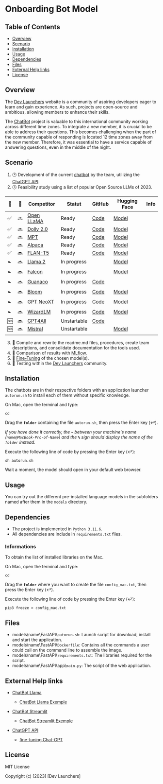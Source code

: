 # Onboarding Bot Model

## Table of Contents

- [Overview](#overview)
- [Scenario](#scenario)
- [Installation](#installation)
- [Usage](#usage)
- [Dependencies](#dependencies)
- [Files](#files)
- [External Help links](#external-help-links)
- [License](#license)

## Overview

The [Dev Launchers](https://devlaunchers.org) website is a community of aspiring developers eager to learn and gain experience. As such, projects are open-source and ambitious, allowing members to enhance their skills.

The [ChatBot](https://en.wikipedia.org/wiki/Chatbot) project is valuable to this international community working across different time zones. To integrate a new member, it is crucial to be able to address their questions. This becomes challenging when the part of the community capable of responding is located 12 time zones away from the new member. Therefore, it was essential to have a service capable of answering questions, even in the middle of the night.

## Scenario

1. 🕒 Development of the current [chatbot](https://github.com/dev-launchers/onboarding-bot) by the team, utilizing the [ChatGPT API](https://platform.openai.com/docs/api-reference).
2. 🕒 Feasibility study using a list of popular Open Source LLMs of 2023.

| 🐳 | 🦜 | Competitor | Statut    | GitHub          | Hugging Face    | Info    |
|----|----|------------|-----------|-----------------|-----------------|---------|
| ✅ | 🔜 | [Open LLaMA](models/OpenLLaMA/) | Ready       | [Code](https://github.com/openlm-research/open_llama)      | [Model](https://huggingface.co/openlm-research/open_llama_7b) | |
| ✅ | 🔜 | [Dolly 2.0](models/Dolly_2/)   | Ready       | [Code](https://github.com/databrickslabs/dolly)            | [Model](https://huggingface.co/databricks/dolly-v2-12b) | |
| ✅ | 🔜 | [MPT](models/MPT/)             | Ready       | [Code](https://github.com/mosaicml/llm-foundry/)           | [Model](https://huggingface.co/mosaicml/mpt-30b) | |
| ✅ | 🔜 | [Alpaca](models/Alpaca/)       | Ready       | [Code](https://github.com/tatsu-lab/stanford_alpaca)       | [Model](https://huggingface.co/tatsu-lab/alpaca-7b-wdiff) | |
| ✅ | 🔜 | [FLAN-T5](models/FLAN_T5/)     | Ready       | [Code](https://github.com/lm-sys/FastChat)                 | [Model](https://huggingface.co/google/flan-t5-base) | |
| 🚼 | 🔜 | [Llama 2](models/Llama_2/)     | In progress |                                                            | [Model](https://huggingface.co/meta-llama/Llama-2-7b) | |
| 🚼 | 🔜 | [Falcon](models/Falcon/)       | In progress |                                                            | [Model](https://huggingface.co/tiiuae/falcon-7b) | |
| 🚼 | 🔜 | [Guanaco](models/Guanaco/)     | In progress | [Code](https://github.com/artidoro/qlora/)                 | | |
| 🚼 | 🔜 | [Bloom](models/Bloom/)         | In progress | [Code](https://github.com/bigscience-workshop/xmtf#models) | [Model](https://huggingface.co/bigscience/bloom) | |
| 🚼 | 🔜 | [GPT NeoXT](models/GPT_NeoXT/) | In progress | [Code](https://github.com/togethercomputer/OpenChatKit/blob/main/docs/GPT-NeoXT-Chat-Base-20B.md) | [Model](https://huggingface.co/togethercomputer/GPT-NeoXT-Chat-Base-20B) |         |
| 🚼 | 🔜 | [WizardLM](models/WizardLM/)   | In progress | [Code](https://github.com/nlpxucan/WizardLM)               | [Model](https://huggingface.co/WizardLM) | |
| 🆘 | 🔜 | [GPT4All](models/GPT4All/)     | Unstartable | [Code](https://github.com/nomic-ai/gpt4all)                | | |
| 🆘 | 🔜 | [Mistral](models/Mistral/)     | Unstartable |                                                            | [Model](https://huggingface.co/mistralai) | |
|    |    |                                |             |                                                            | | |

3. 📝 Compile and rewrite the readme.md files, procedures, create team descriptions, and consolidate documentation for the tools used.
4. 📝 Comparison of results with [MLflow](https://mlflow.org).
5. 📝 [Fine-Tuning](https://huggingface.co/docs/transformers/training) of the chosen model(s).
6. 📝 Testing within the [Dev Launchers](https://devlaunchers.org) community.

## Installation

The chatbots are in their respective folders with an application launcher `autorun.sh` to install each of them without specific knowledge.

On Mac, open the terminal and type:
```shell
cd
```
Drag the **`folder`** containing the file `autorun.sh`, then press the Enter key (↩︎).

_If you have done it correctly, the **`~`** between your machine's name (`name@MacBook-Pro-of-Name`) and the **`%`** sign should display the name of the `folder` instead._

Execute the following line of code by pressing the Enter key (↩︎):
```shell
sh autorun.sh
```
Wait a moment, the model should open in your default web browser.

## Usage

You can try out the different pre-installed language models in the subfolders named after them in the `models` directory.

## Dependencies

- The project is implemented in `Python 3.11.6`.
- All dependencies are include in `requirements.txt` files.

### Informations

To obtain the list of installed libraries on the Mac.

On Mac, open the terminal and type:
```shell
cd
```
Drag the **`folder`** where you want to create the file `config_mac.txt`, then press the Enter key (↩︎).

Execute the following line of code by pressing the Enter key (↩︎):

```shell
pip3 freeze > config_mac.txt
```

## Files

- models\name\FastAPI\\`autorun.sh`: Launch script for download, install and start the application.
- models\name\FastAPI\\`Dockerfile`: Contains all the commands a user could call on the command line to assemble the image.
- models\name\FastAPI\\`requirements.txt`: The libraries required for the script.
- models\name\FastAPI\app\\`main.py`: The script of the web application.

## External Help links

* [ChatBot Llama](https://blog.streamlit.io/how-to-build-a-llama-2-chatbot/)
    * [ChatBot Llama Exemple](https://llama2.streamlit.app)

* [ChatBot Streamlit](https://github.com/streamlit/llm-examples/tree/main)
    * [ChatBot Streamlit Exemple](https://llm-examples.streamlit.app)

* [ChatGPT API](https://platform.openai.com/docs/introduction)
    * [fine-tuning Chat-GPT](https://platform.openai.com/docs/guides/fine-tuning)

## License

MIT License

Copyright (c) [2023] [Dev Launchers]
